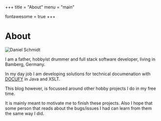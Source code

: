 +++
title = "About"
menu = "main"

fontawesome = true
+++

# About [<i class="fab fa-linkedin social-icon"></i>](https://www.linkedin.com/in/ad-schmidt/) [<i class="fab fa-github-square social-icon"></i>](https://github.com/schmidti159)

![Daniel Schmidt](/images/about.jpg "Daniel Schmidt")


I am a father, hobbyist drummer and full stack software developer, living in Bamberg, Germany.

In my day job I am developing solutions for technical documenation with [DOCUFY](https://docufy.de) in Java and XSLT.

This blog however, is focussed around other hobby projects I do in my free time.

It is mainly meant to motivate me to finish these projects. Also I hope that some person that reads about the bugs/issues I had can learn from them the same way I did.


